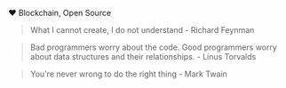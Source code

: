 :heart: Blockchain, Open Source
> What I cannot create, I do not understand - Richard Feynman

> Bad programmers worry about the code. Good programmers worry about data structures and their relationships. - Linus Torvalds

> You're never wrong to do the right thing - Mark Twain
